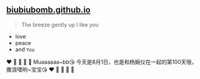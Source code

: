## [biubiubomb.github.io](https://biubiubomb.github.io)

> The breeze gently up I like you

+ love
+ peace
+ and `You`

:heart: :yellow_heart: :green_heart: :blue_heart: :purple_heart:
Muaaaaaa~bb:kissing_heart:
今天是8月1日，也是和杨婉仪在一起的第100天哦，撒浪嘿哟~宝宝:kissing_heart:
:heart: :yellow_heart: :green_heart: :blue_heart: :purple_heart:
